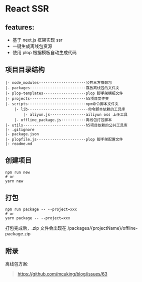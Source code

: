 # React SSR 

## features:

- 基于 next.js 框架实现 ssr
- 一键生成离线包资源
- 使用 plop 根据模板自动生成代码

## 项目目录结构

```
|- node_modules·····················公共三方依赖包
|- packages·························存放离线包的文件夹
|- plop-templates···················plop 脚手架模板文件
|- projects·························h5项目文件夹
|- scripts··························npm命令脚本文件夹
    |- lib···························命令脚本依赖的工具库
        |- aliyun.js················ailiyun oss 上传工具
    |- offline_package.js···········离线包打包脚本
|- utils····························h5项目依赖的公共工具库
|- .gitignore
|- package.json
|- plopfile.js······················plop 脚手架配置文件
|- readme.md                
```

## 创建项目

```
npm run new
# or
yarn new
```

## 打包

```
npm run package -- --project=xxx
# or
yarn package -- --project=xxx
```

打包完成后，.zip 文件会出现在 /packages/{projectName}/offline-package.zip

## 附录

离线包方案:

> https://github.com/mcuking/blog/issues/63